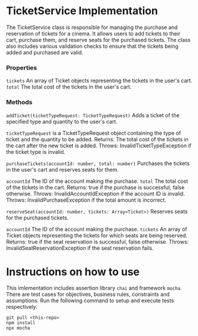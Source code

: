 
# TicketService Implementation
The TicketService class is responsible for managing the purchase and reservation of tickets for a cinema. It allows users to add tickets to their cart, purchase them, and reserve seats for the purchased tickets. The class also includes various validation checks to ensure that the tickets being added and purchased are valid.

### Properties
`tickets` An array of Ticket objects representing the tickets in the user's cart.<br/>
`total` The total cost of the tickets in the user's cart.

### Methods
`addTicket(ticketTypeRequest: TicketTypeRequest)`
Adds a ticket of the specified type and quantity to the user's cart.

`ticketTypeRequest` is a TicketTypeRequest object containing the type of ticket and the quantity to be added.
Returns: The total cost of the tickets in the cart after the new ticket is added.
Throws: InvalidTicketTypeException if the ticket type is invalid.

`purchaseTickets(accountId: number, total: number)`
Purchases the tickets in the user's cart and reserves seats for them.

`accountId` The ID of the account making the purchase.
`total` The total cost of the tickets in the cart.
Returns: true if the purchase is successful, false otherwise.
Throws: InvalidAccountIdException if the account ID is invalid.
Throws: InvalidPurchaseException if the total amount is incorrect.

`reserveSeat(accountId: number, tickets: Array<Ticket>)`
Reserves seats for the purchased tickets.

`accountId` The ID of the account making the purchase.
`tickets` An array of Ticket objects representing the tickets for which seats are being reserved.
Returns: true if the seat reservation is successful, false otherwise.
Throws: InvalidSeatReservationException if the seat reservation fails.

# Instructions on how to use
This imlementation includes assertion library `chai` and framework `mocha`. There are test cases for objectives, business rules, constraints and assumptions. Run the following command to setup and execute tests respectively.

```
git pull <this-repo>
npm install
npx mocha
```
